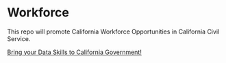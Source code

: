# Workforce
This repo will promote California Workforce Opportunities in California Civil Service. 

[Bring your Data Skills to California Government!](https://github.com/CalGovOps/Workforce/wiki/Bring-your-Data-Skills-to-California-Public-Service)
